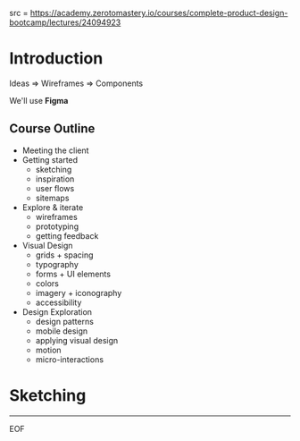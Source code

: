 src = https://academy.zerotomastery.io/courses/complete-product-design-bootcamp/lectures/24094923

# Introduction

Ideas => Wireframes => Components  

We'll use **Figma**  

## Course Outline

- Meeting the client
- Getting started
  - sketching
  - inspiration
  - user flows
  - sitemaps
- Explore & iterate
  - wireframes
  - prototyping
  - getting feedback
- Visual Design
  - grids + spacing
  - typography
  - forms + UI elements
  - colors
  - imagery + iconography
  - accessibility
- Design Exploration
  - design patterns
  - mobile design
  - applying visual design
  - motion
  - micro-interactions

# Sketching




---
EOF
